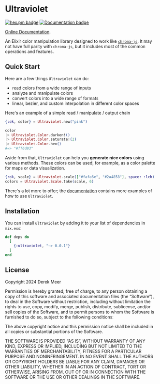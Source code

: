 # Ultraviolet

[![hex.pm badge](https://img.shields.io/badge/Package%20on%20hex.om-informational)](https://hex.pm/packages/ultraviolet)
[![Documentation badge](https://img.shields.io/badge/Documentation-ff69b4)][docs]

[Online Documentation][docs].

An Elixir color manipulation library designed to work like
[`chroma-js`](https://github.com/gka/chroma.js). It may not have full parity
with `chroma-js`, but it includes most of the common operations and features.

## Quick Start

Here are a few things `Ultraviolet` can do:

- read colors from a wide range of inputs
- analyze and manipulate colors
- convert colors into a wide range of formats
- linear, bezier, and custom interpolation in different color spaces

Here's an example of a simple read / manipulate / output chain

```elixir
{:ok, color} = Ultraviolet.new("pink")

color
|> Ultraviolet.Color.darken!()
|> Ultraviolet.Color.saturate!(2)
|> Ultraviolet.Color.hex()
#=> "#ff6d93"
```

Aside from that, `Ultraviolet` can help you **generate nice colors** using
various methods. These colors can be used, for example, as a color palette for
maps or data visualization.

```elixir
{:ok, scale} = Ultraviolet.scale(["#fafa6e", "#2a4858"], space: :lch)
colors = Ultraviolet.Scale.take(scale, 6)
```

There's a lot more to offer; the [documentation][docs] contains more examples
of how to use `Ultraviolet`.

## Installation

You can install `ultraviolet` by adding it to your list of dependencies in
`mix.exs`:

```elixir
def deps do
  [
    {:ultraviolet, "~> 0.0.1"}
  ]
end
```

## License

Copyright 2024 Derek Meer

Permission is hereby granted, free of charge, to any person obtaining a copy of
this software and associated documentation files (the “Software”), to deal in
the Software without restriction, including without limitation the rights to
use, copy, modify, merge, publish, distribute, sublicense, and/or sell copies of
the Software, and to permit persons to whom the Software is furnished to do so,
subject to the following conditions:

The above copyright notice and this permission notice shall be included in all
copies or substantial portions of the Software.

THE SOFTWARE IS PROVIDED “AS IS”, WITHOUT WARRANTY OF ANY KIND, EXPRESS OR
IMPLIED, INCLUDING BUT NOT LIMITED TO THE WARRANTIES OF MERCHANTABILITY, FITNESS
FOR A PARTICULAR PURPOSE AND NONINFRINGEMENT. IN NO EVENT SHALL THE AUTHORS OR
COPYRIGHT HOLDERS BE LIABLE FOR ANY CLAIM, DAMAGES OR OTHER LIABILITY, WHETHER
IN AN ACTION OF CONTRACT, TORT OR OTHERWISE, ARISING FROM, OUT OF OR IN
CONNECTION WITH THE SOFTWARE OR THE USE OR OTHER DEALINGS IN THE SOFTWARE.

[docs]: https://hexdocs.pm/ultraviolet
